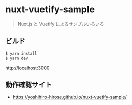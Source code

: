 # nuxt-vuetify-sample

> Nuxt.js と Vuetify によるサンプルいろいろ

## ビルド

```bash
$ yarn install
$ yarn dev
```

http://localhost:3000

## 動作確認サイト

- https://yoshihiro-hirose.github.io/nuxt-vuetify-sample/
